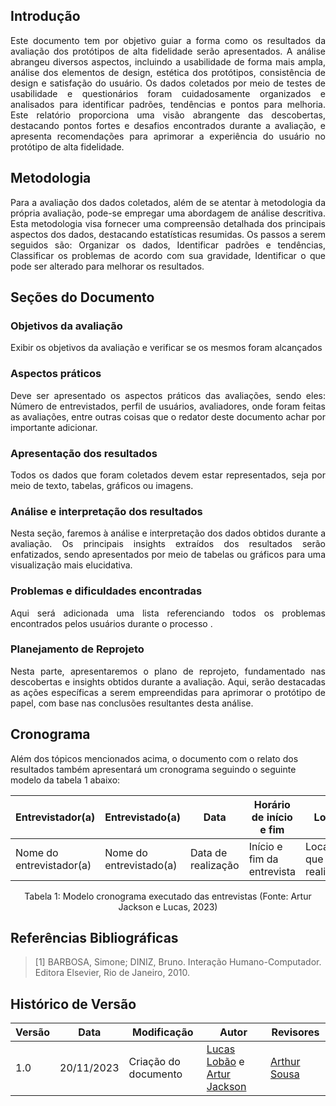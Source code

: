 ## Introdução

<p style="text-align: justify">
Este documento tem por objetivo guiar a forma como os resultados da avaliação dos protótipos de alta fidelidade serão apresentados. A análise abrangeu diversos aspectos, incluindo a usabilidade de forma mais ampla, análise dos elementos de design, estética dos protótipos, consistência de design e satisfação do usuário. Os dados coletados por meio de testes de usabilidade e questionários foram cuidadosamente organizados e analisados para identificar padrões, tendências e pontos para melhoria. Este relatório proporciona uma visão abrangente das descobertas, destacando pontos fortes e desafios encontrados durante a avaliação, e apresenta recomendações para aprimorar a experiência do usuário no protótipo de alta fidelidade.
</p>

## Metodologia

<p style="text-align: justify">
Para a avaliação dos dados coletados, além de se atentar à metodologia da própria avaliação, pode-se empregar uma abordagem de análise descritiva. Esta metodologia visa fornecer uma compreensão detalhada dos principais aspectos dos dados, destacando estatísticas resumidas. Os passos a serem seguidos são: Organizar os dados, Identificar padrões e tendências, Classificar os problemas de acordo com sua gravidade, Identificar o que pode ser alterado para melhorar os resultados.
</p>

## Seções do Documento

### Objetivos da avaliação

<p style="text-align: justify">
Exibir os objetivos da avaliação e verificar se os mesmos foram alcançados
</p>

### Aspectos práticos

<p style="text-align: justify">
Deve ser apresentado os aspectos práticos das avaliações, sendo eles: Número de entrevistados, perfil de usuários, avaliadores, onde foram feitas as avaliações, entre outras coisas que o redator deste documento achar por importante adicionar.
</p>

### Apresentação dos resultados

<p style="text-align: justify">
Todos os dados que foram coletados devem estar representados, seja por meio de texto, tabelas, gráficos ou imagens.
</p>

### Análise e interpretação dos resultados

<p style="text-align: justify">
Nesta seção, faremos à análise e interpretação dos dados obtidos durante a avaliação. Os principais insights extraídos dos resultados serão enfatizados, sendo apresentados por meio de tabelas ou gráficos para uma visualização mais elucidativa.
</p>

### Problemas e dificuldades encontradas

<p style="text-align: justify">
Aqui será adicionada uma lista referenciando todos os problemas encontrados pelos usuários durante o processo .
</p>

### Planejamento de Reprojeto

<p style="text-align: justify">
Nesta parte, apresentaremos o plano de reprojeto, fundamentado nas descobertas e insights obtidos durante a avaliação. Aqui, serão destacadas as ações específicas a serem empreendidas para aprimorar o protótipo de papel, com base nas conclusões resultantes desta análise.
</p>

## Cronograma

Além dos tópicos mencionados acima, o documento com o relato dos resultados também apresentará um cronograma seguindo o seguinte modelo da tabela 1 abaixo:

| Entrevistador(a) | Entrevistado(a)| Data | Horário de início e fim | Local | 
|-----|-----|-----|-----|-----|
|Nome do entrevistador(a)|Nome do entrevistado(a)|Data de realização|Início e fim da entrevista|Local em que foi realizado|

<div style= "text-align: center">
    <p>Tabela 1: Modelo cronograma executado das entrevistas (Fonte: Artur Jackson e Lucas, 2023)</p> 
</div>

## Referências Bibliográficas

> [1] BARBOSA, Simone; DINIZ, Bruno. Interação Humano-Computador. Editora Elsevier, Rio de Janeiro, 2010.

## Histórico de Versão

| Versão | Data       | Modificação                             | Autor                         | Revisores                         |
| ------ | ---------- | --------------------------------------- | ----------------------------- | ----------------------------- |
|    1.0   |   20/11/2023   |   Criação do documento | [Lucas Lobão](https://github.com/lucaslobao-18) e  [Artur Jackson](https://github.com/artur-jack)| [Arthur Sousa](https://github.com/arthurrsousa) |